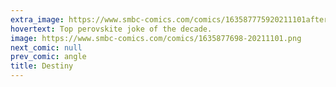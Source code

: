 ```yaml
---
extra_image: https://www.smbc-comics.com/comics/163587775920211101after.png
hovertext: Top perovskite joke of the decade.
image: https://www.smbc-comics.com/comics/1635877698-20211101.png
next_comic: null
prev_comic: angle
title: Destiny
---
```


